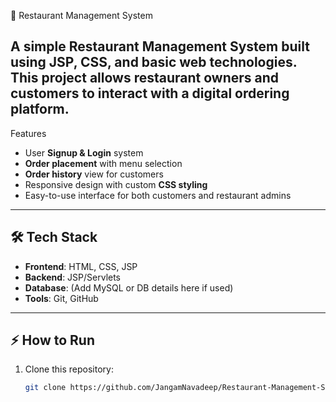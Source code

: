  🍴 Restaurant Management System

A simple **Restaurant Management System** built using JSP, CSS, and basic web technologies.  
This project allows restaurant owners and customers to interact with a digital ordering platform.
---
Features
- User **Signup & Login** system
- **Order placement** with menu selection
- **Order history** view for customers
- Responsive design with custom **CSS styling**
- Easy-to-use interface for both customers and restaurant admins

---

## 🛠️ Tech Stack
- **Frontend**: HTML, CSS, JSP
- **Backend**: JSP/Servlets
- **Database**: (Add MySQL or DB details here if used)
- **Tools**: Git, GitHub

---

## ⚡ How to Run
1. Clone this repository:
   ```bash
   git clone https://github.com/JangamNavadeep/Restaurant-Management-System..git
